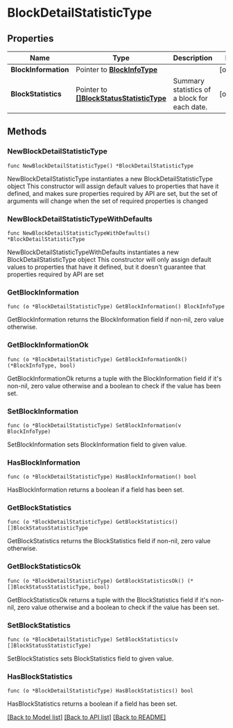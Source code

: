 # BlockDetailStatisticType

## Properties

Name | Type | Description | Notes
------------ | ------------- | ------------- | -------------
**BlockInformation** | Pointer to [**BlockInfoType**](BlockInfoType.md) |  | [optional] 
**BlockStatistics** | Pointer to [**[]BlockStatusStatisticType**](BlockStatusStatisticType.md) | Summary statistics of a block for each date. | [optional] 

## Methods

### NewBlockDetailStatisticType

`func NewBlockDetailStatisticType() *BlockDetailStatisticType`

NewBlockDetailStatisticType instantiates a new BlockDetailStatisticType object
This constructor will assign default values to properties that have it defined,
and makes sure properties required by API are set, but the set of arguments
will change when the set of required properties is changed

### NewBlockDetailStatisticTypeWithDefaults

`func NewBlockDetailStatisticTypeWithDefaults() *BlockDetailStatisticType`

NewBlockDetailStatisticTypeWithDefaults instantiates a new BlockDetailStatisticType object
This constructor will only assign default values to properties that have it defined,
but it doesn't guarantee that properties required by API are set

### GetBlockInformation

`func (o *BlockDetailStatisticType) GetBlockInformation() BlockInfoType`

GetBlockInformation returns the BlockInformation field if non-nil, zero value otherwise.

### GetBlockInformationOk

`func (o *BlockDetailStatisticType) GetBlockInformationOk() (*BlockInfoType, bool)`

GetBlockInformationOk returns a tuple with the BlockInformation field if it's non-nil, zero value otherwise
and a boolean to check if the value has been set.

### SetBlockInformation

`func (o *BlockDetailStatisticType) SetBlockInformation(v BlockInfoType)`

SetBlockInformation sets BlockInformation field to given value.

### HasBlockInformation

`func (o *BlockDetailStatisticType) HasBlockInformation() bool`

HasBlockInformation returns a boolean if a field has been set.

### GetBlockStatistics

`func (o *BlockDetailStatisticType) GetBlockStatistics() []BlockStatusStatisticType`

GetBlockStatistics returns the BlockStatistics field if non-nil, zero value otherwise.

### GetBlockStatisticsOk

`func (o *BlockDetailStatisticType) GetBlockStatisticsOk() (*[]BlockStatusStatisticType, bool)`

GetBlockStatisticsOk returns a tuple with the BlockStatistics field if it's non-nil, zero value otherwise
and a boolean to check if the value has been set.

### SetBlockStatistics

`func (o *BlockDetailStatisticType) SetBlockStatistics(v []BlockStatusStatisticType)`

SetBlockStatistics sets BlockStatistics field to given value.

### HasBlockStatistics

`func (o *BlockDetailStatisticType) HasBlockStatistics() bool`

HasBlockStatistics returns a boolean if a field has been set.


[[Back to Model list]](../README.md#documentation-for-models) [[Back to API list]](../README.md#documentation-for-api-endpoints) [[Back to README]](../README.md)


